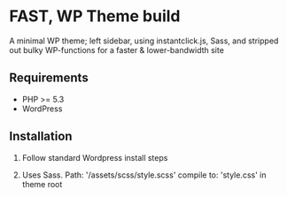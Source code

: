 # FAST, WP Theme build
A minimal WP theme; left sidebar, using instantclick.js, Sass, and stripped out bulky WP-functions for a faster & lower-bandwidth site

## Requirements

* PHP >= 5.3
* WordPress

## Installation

1. Follow standard Wordpress install steps

2. Uses Sass. Path:  '/assets/scss/style.scss' compile to: 'style.css' in theme root